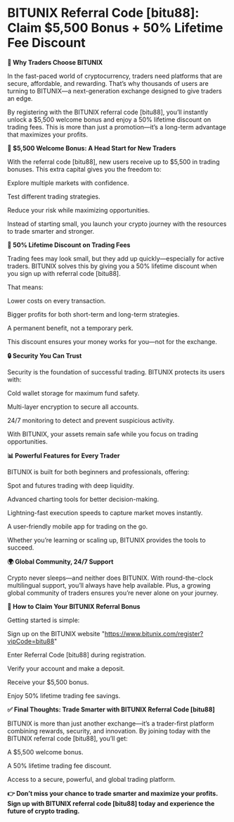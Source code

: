 # BITUNIX Referral Code [bitu88]: Claim $5,500 Bonus + 50% Lifetime Fee Discount

**🚀 Why Traders Choose BITUNIX**

In the fast-paced world of cryptocurrency, traders need platforms that are secure, affordable, and rewarding. That’s why thousands of users are turning to BITUNIX—a next-generation exchange designed to give traders an edge.

By registering with the BITUNIX referral code [bitu88], you’ll instantly unlock a $5,500 welcome bonus and enjoy a 50% lifetime discount on trading fees. This is more than just a promotion—it’s a long-term advantage that maximizes your profits.

**🎁 $5,500 Welcome Bonus: A Head Start for New Traders**

With the referral code [bitu88], new users receive up to $5,500 in trading bonuses. This extra capital gives you the freedom to:

Explore multiple markets with confidence.

Test different trading strategies.

Reduce your risk while maximizing opportunities.

Instead of starting small, you launch your crypto journey with the resources to trade smarter and stronger.

**💸 50% Lifetime Discount on Trading Fees**

Trading fees may look small, but they add up quickly—especially for active traders. BITUNIX solves this by giving you a 50% lifetime discount when you sign up with referral code [bitu88].

That means:

Lower costs on every transaction.

Bigger profits for both short-term and long-term strategies.

A permanent benefit, not a temporary perk.

This discount ensures your money works for you—not for the exchange.

**🔒 Security You Can Trust**

Security is the foundation of successful trading. BITUNIX protects its users with:

Cold wallet storage for maximum fund safety.

Multi-layer encryption to secure all accounts.

24/7 monitoring to detect and prevent suspicious activity.

With BITUNIX, your assets remain safe while you focus on trading opportunities.

**📊 Powerful Features for Every Trader**

BITUNIX is built for both beginners and professionals, offering:

Spot and futures trading with deep liquidity.

Advanced charting tools for better decision-making.

Lightning-fast execution speeds to capture market moves instantly.

A user-friendly mobile app for trading on the go.

Whether you’re learning or scaling up, BITUNIX provides the tools to succeed.

**🌍 Global Community, 24/7 Support**

Crypto never sleeps—and neither does BITUNIX. With round-the-clock multilingual support, you’ll always have help available. Plus, a growing global community of traders ensures you’re never alone on your journey.

**🚀 How to Claim Your BITUNIX Referral Bonus**

Getting started is simple:

Sign up on the BITUNIX website "https://www.bitunix.com/register?vipCode=bitu88"

Enter Referral Code [bitu88] during registration.

Verify your account and make a deposit.

Receive your $5,500 bonus.

Enjoy 50% lifetime trading fee savings.

**✅ Final Thoughts: Trade Smarter with BITUNIX Referral Code [bitu88]**

BITUNIX is more than just another exchange—it’s a trader-first platform combining rewards, security, and innovation. By joining today with the BITUNIX referral code [bitu88], you’ll get:

A $5,500 welcome bonus.

A 50% lifetime trading fee discount.

Access to a secure, powerful, and global trading platform.

**👉 Don’t miss your chance to trade smarter and maximize your profits. Sign up with BITUNIX referral code [bitu88] today and experience the future of crypto trading.**
